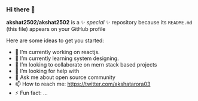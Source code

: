 ### Hi there 👋


**akshat2502/akshat2502** is a ✨ _special_ ✨ repository because its `README.md` (this file) appears on your GitHub profile

Here are some ideas to get you started:

- 🔭 I’m currently working on reactjs.
- 🌱 I’m currently learning system designing.
- 👯 I’m looking to collaborate on mern stack based projects
- 🤔 I’m looking for help with 
- 💬 Ask me about open source community
- 📫 How to reach me: https://twitter.com/akshatarora03
- ⚡ Fun fact: ...
